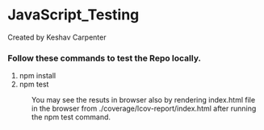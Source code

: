 # JavaScript_Testing
Created by Keshav Carpenter
<h3>Follow these commands to test the Repo locally.</h3>
<ol>
<li>npm install</li>
<li>npm test</li>
<ol>

<p>You may see the resuts in browser also by rendering index.html file in the browser from ./coverage/lcov-report/index.html after running the npm test command.</p>
